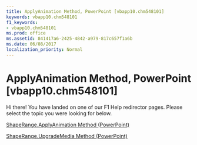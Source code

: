 ```yaml
---
title: ApplyAnimation Method, PowerPoint [vbapp10.chm548101]
keywords: vbapp10.chm548101
f1_keywords:
- vbapp10.chm548101
ms.prod: office
ms.assetid: 841417a6-2425-4842-a979-817c657f1a6b
ms.date: 06/08/2017
localization_priority: Normal
---
```



# ApplyAnimation Method, PowerPoint [vbapp10.chm548101]

Hi there! You have landed on one of our F1 Help redirector pages. Please select the topic you were looking for below.

[ShapeRange.ApplyAnimation Method (PowerPoint)](http://msdn.microsoft.com/library/cfaa7d9c-3a65-1be7-dd6c-61e01b9e7d36%28Office.15%29.aspx)

[ShapeRange.UpgradeMedia Method (PowerPoint)](http://msdn.microsoft.com/library/a05e171a-1fff-1128-7a2d-a5576593fc70%28Office.15%29.aspx)


